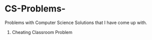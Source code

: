 # CS-Problems-
Problems with Computer Science Solutions that I have come up with.

1. Cheating Classroom Problem
